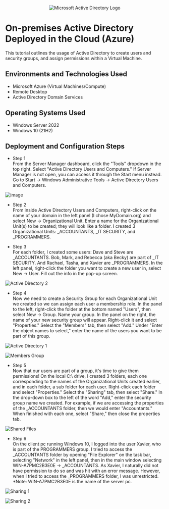 <p align="center">
<img src="https://i.imgur.com/pU5A58S.png" alt="Microsoft Active Directory Logo"/>
</p>

<h1>On-premises Active Directory Deployed in the Cloud (Azure)</h1>
This tutorial outlines the usage of Active Directory to create users and security groups, and assign permissions within a Virtual Machine.<br />


<h2>Environments and Technologies Used</h2>

- Microsoft Azure (Virtual Machines/Compute)
- Remote Desktop
- Active Directory Domain Services

<h2>Operating Systems Used </h2>

- Windows Server 2022
- Windows 10 (21H2)


<h2>Deployment and Configuration Steps</h2>

- Step 1<br />
From the Server Manager dashboard, click the "Tools" dropdown in the top right.  Select "Active Directory Users and Computers."  If Server Manager is not open, you can access it through the Start menu instead.  Go to Start -> Windows Administrative Tools -> Active Directory Users and Computers.

![image](https://github.com/ScotBlair/configure-ad/assets/171102023/e2a4d5ca-4778-407b-a9ae-9f57655c127b)


- Step 2<br />
From inside Active Directory Users and Computers, right-click on the name of your domain in the left panel (I chose MyDomain.org) and select New -> Organizational Unit.  Enter a name for the Organizational Unit(s) to be created; they will look like a folder.  I created 3 Organizational Units: _ACCOUNTANTS, _IT SECURITY, and _PROGRAMMERS.


- Step 3<br />
For each folder, I created some users:  Dave and Steve are _ACCOUNTANTS.  Bob, Mark, and Rebecca (aka Becky) are part of _IT SECURITY.  And Rachael, Tasha, and Xavier are _PROGRAMMERS.  In the left panel, right-click the folder you want to create a new user in, select New -> User.  Fill out the info in the pop-up screen.

![Active Directory 2](https://github.com/ScotBlair/configure-ad/assets/171102023/984c27eb-6ef9-40cc-9e21-107b5bda5f58)


- Step 4<br />
Now we need to create a Security Group for each Organizational Unit we created so we can assign each user a membership role.  In the panel to the left, right-click the folder at the bottom named "Users", then select New -> Group.  Name your group.  In the panel on the right, the name of your new security group will appear.  Right-click it and select "Properties."  Select the "Members" tab, then select "Add."  Under "Enter the object names to select," enter the name of the users you want to be part of this group.

![Active Directory 1](https://github.com/ScotBlair/configure-ad/assets/171102023/60ac2099-43fb-4e41-9897-da0dc1ceba71)

![Members Group](https://github.com/ScotBlair/configure-ad/assets/171102023/c0476138-1b22-4a5e-8bc0-60cbce0a7efa)


- Step 5<br />
Now that our users are part of a group, it's time to give them permissions!  On the local C:\ drive, I created 3 folders, each one corresponding to the names of the Organizational Units created earlier, and in each folder, a sub folder for each user.  Right-click each folder and select "Properties."  Select the "Sharing" tab, then select "Share."  In the drop-down box to the left of the word "Add," enter the security group name we created.  For example, if we are accessing the properties of the _ACCOUNTANTS folder, then we would enter "Accountants."  When finished with each one, select "Share," then close the properties tab.

![Shared Files](https://github.com/ScotBlair/configure-ad/assets/171102023/9ce4f66a-3460-445e-92d6-6420f6919649)


- Step 6<br />
On the client pc running Windows 10, I logged into the user Xavier, who is part of the PROGRAMMERS group.  I tried to access the _ACCOUNTANTS folder by opening "File Explorer" on the task bar, selecting "Network" in the left panel, then in the main window selecting WIN-A7PMC2B3E0E -> _ACCOUNTANTS.  As Xavier, I naturally did not have permission to do so and was hit with an error message.  However, when I tried to access the _PROGRAMMERS folder, I was unrestricted.<br />
*Note: WIN-A7PMC2B3E0E is the name of the server pc.

![Sharing 1](https://github.com/ScotBlair/configure-ad/assets/171102023/12d2285d-6c57-4b68-b435-6664d59991e9)

![Sharing 2](https://github.com/ScotBlair/configure-ad/assets/171102023/be0d034b-d6f5-478f-ae8e-d9507363580a)



